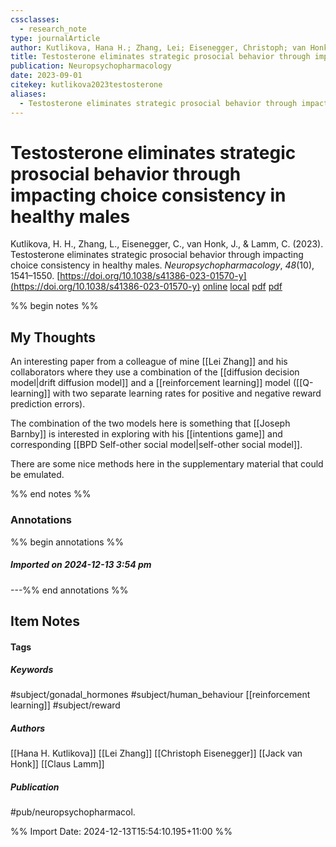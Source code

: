 ```yaml
---
cssclasses:
  - research_note
type: journalArticle
author: Kutlikova, Hana H.; Zhang, Lei; Eisenegger, Christoph; van Honk, Jack; Lamm, Claus
title: Testosterone eliminates strategic prosocial behavior through impacting choice consistency in healthy males
publication: Neuropsychopharmacology
date: 2023-09-01
citekey: kutlikova2023testosterone
aliases:
  - Testosterone eliminates strategic prosocial behavior through impacting choice consistency in healthy males
---
```


# Testosterone eliminates strategic prosocial behavior through impacting choice consistency in healthy males

Kutlikova, H. H., Zhang, L., Eisenegger, C., van Honk, J., & Lamm, C. (2023). Testosterone eliminates strategic prosocial behavior through impacting choice consistency in healthy males. _Neuropsychopharmacology_, _48_(10), 1541–1550. [https://doi.org/10.1038/s41386-023-01570-y](https://doi.org/10.1038/s41386-023-01570-y)
[online](http://zotero.org/users/7162438/items/8QA3G24X) [local](zotero://select/library/items/8QA3G24X) [pdf](file:///home/gjc216/Zotero/storage/VPPNYQGS/41386_2023_1570_MOESM1_ESM.pdf)
 [pdf](file:///home/gjc216/Zotero/storage/457XFQ8T/Kutlikova%20et%20al.%20-%202023%20-%20Testosterone%20eliminates%20strategic%20prosocial%20behavior%20through%20impacting%20choice%20consistency%20in%20healthy.pdf)
 

 
%% begin notes %%

## My Thoughts

An interesting paper from a colleague of mine [[Lei Zhang]] and his collaborators where they use a combination of the [[diffusion decision model|drift diffusion model]] and a [[reinforcement learning]] model ([[Q-learning]] with two separate learning rates for positive and negative reward prediction errors).

The combination of the two models here is something that [[Joseph Barnby]] is interested in exploring with his [[intentions game]] and corresponding [[BPD Self-other social model|self-other social model]].

There are some nice methods here in the supplementary material that could be emulated.

%% end notes %%

### Annotations

%% begin annotations %%

##### Imported on 2024-12-13 3:54 pm

---%% end annotations %%

## Item Notes

#### Tags

##### Keywords

#subject/gonadal_hormones #subject/human_behaviour [[reinforcement learning]] #subject/reward

##### Authors

[[Hana H. Kutlikova]] [[Lei Zhang]] [[Christoph Eisenegger]] [[Jack van Honk]] [[Claus Lamm]]

##### Publication

#pub/neuropsychopharmacol.


%% Import Date: 2024-12-13T15:54:10.195+11:00 %%
